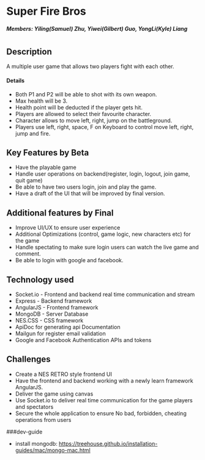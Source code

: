 # Super Fire Bros

##### Members: Yiling(Samuel) Zhu, Yiwei(Gilbert) Guo, YongLi(Kyle) Liang
#
#
## Description
  A multiple user game that allows two players fight with each other.
#### Details
- Both P1 and P2 will be able to shot with its own weapon.
- Max health will be 3.
- Health point will be deducted if the player gets hit.
- Players are allowed to select their favourite character.
- Character allows to move left, right, jump on the battleground.
- Players use left, right, space, F on Keyboard to control move left, right, jump and fire.

## Key Features by Beta
- Have the playable game
- Handle user operations on backend(register, login, logout, join game, quit game)
- Be able to have two users login, join and play the game.
- Have a draft of the UI that will be improved by final version.

## Additional features by Final
- Improve UI/UX to ensure user experience
- Additional Optimizations (control, game logic, new characters etc) for the game
- Handle spectating to make sure login users can watch the live game and comment.
- Be able to login with google and facebook.

## Technology used
- Socket.io -  Frontend and backend real time communication and stream
- Express - Backend framework
- AngularJS - Frontend framework
- MongoDB - Server Database
- NES.CSS - CSS framework
- ApiDoc for generating api Documentation
- Mailgun for register email validation
- Google and Facebook Authentication APIs and tokens

## Challenges
- Create a NES RETRO style frontend UI
- Have the frontend and backend working with a newly learn framework AngularJS.
- Deliver the game using canvas
- Use Socket.io to deliver real time communication for the game players and spectators
- Secure the whole application to ensure No bad, forbidden, cheating operations from users 


###dev-guide
- install mongodb: https://treehouse.github.io/installation-guides/mac/mongo-mac.html
